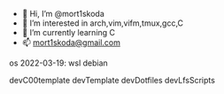 - 👋 Hi, I’m @mort1skoda
- 👀 I’m interested in arch,vim,vifm,tmux,gcc,C
- 🌱 I’m currently learning C
- 📫 mort1skoda@gmail.com

os 2022-03-19: wsl debian

devC00template
devTemplate
devDotfiles
devLfsScripts
